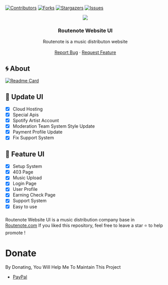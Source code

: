 
 [![Contributors][contributors-shield]][contributors-url]
           [![Forks][forks-shield]][forks-url]
[![Stargazers][stars-shield]][stars-url]
[![Issues][issues-shield]][issues-url]
<center><img src="https://capsule-render.vercel.app/api?type=waving&color=gradient&height=200&section=header&text=Routenote&fontSize=80&fontAlignY=35&animation=twinkling&fontColor=gradient" /></center>
        

<!-- PROJECT LOGO -->
  <h3 align="center">Routenote Website UI</h3>

  <p align="center">
    Routenote is a music distributon website
    <br />
    <br />
    <a href="https://github.com/PagalLadka0001/Routenote-website/issues">Report Bug</a>
    ·
    <a href="https://github.com/PagalLadka0001/Routenote-website/issues">Request Feature</a>
  </p>
</p>
<!-- ABOUT THE PROJECT -->

## 🌀 About
[![Readme Card](https://github-readme-stats.vercel.app/api/pin/?username=PagalLadka0001&repo=Routenote-website&theme=tokyonight)](https://github.com/PagalLadka0001/Routenote-website)
## 🎵 Update UI
- [x] Cloud Hosting
- [x] Special Apis
- [x] Spotify Artist Account
- [x] Moderation Team System Style Update
- [x] Payment Profile Update
- [x] Fix Support System
## 🌟 Feature UI
- [x] Setup System
- [X] 403 Page
- [x] Music Upload
- [x] Login Page
- [x] User Profile
- [x] Earning Check Page
- [x] Support System
- [x] Easy to use

###
Routenote Website UI is a music distribution company base in [Routenote.com](https://routenote.com)
If you liked this repository, feel free to leave a star ⭐ to help promote !


# Donate

 By Donating, You Will Help Me To Maintain This Project 

- [PayPal](https://www.paypal.me/SahilArun0)



[version-shield]: https://img.shields.io/github/package-json/v/PagalLadka0001/Routenote-website?style=for-the-badge
[version-url]: https://github.com/PagalLadka0001/Routenote-website
[contributors-shield]: https://img.shields.io/github/contributors/PagalLadka0001/Routenote-website.svg?style=for-the-badge
[contributors-url]: https://github.com/PagalLadka0001/Routenote-website/graphs/contributors
[forks-shield]: https://img.shields.io/github/forks/PagalLadka0001/Routenote-website.svg?style=for-the-badge
[forks-url]: https://github.com/PagalLadka0001/Routenote-website/network/members
[stars-shield]: https://img.shields.io/github/stars/PagalLadka0001/Routenote-website.svg?style=for-the-badge
[stars-url]: https://github.com/PagalLadka0001/Routenote-website/stargazers
[issues-shield]: https://img.shields.io/github/issues/PagalLadka0001/Routenote-website.svg?style=for-the-badge
[issues-url]: https://github.com/PagalLadka0001/Routenote-website/issues
[license-shield]: https://img.shields.io/github/license/PagalLadka0001/Routenote-website.svg?style=for-the-badge
[license-url]: https://github.com/PagalLadka0001/Routenote-website/blob/master/LICENSE
